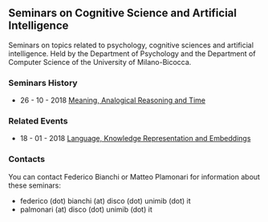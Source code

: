 ## Seminars on Cognitive Science and Artificial Intelligence

Seminars on topics related to psychology, cognitive sciences and artificial intelligence. Held by the Department of Psychology and the Department of Computer Science of the University of Milano-Bicocca.

### Seminars History

+ 26 - 10 - 2018 [Meaning, Analogical Reasoning and Time](seminars/seminar_26_10_2018.md)

### Related Events

+ 18 - 01 - 2018 [Language, Knowledge Representation and Embeddings](seminars/seminar_18_01_2018.md)

### Contacts

You can contact Federico Bianchi or Matteo Plamonari for information about these seminars: 
+ federico (dot) bianchi (at) disco (dot) unimib (dot) it 
+ palmonari (at) disco (dot) unimib (dot) it
